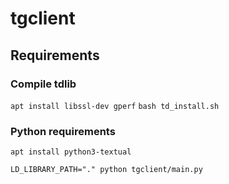 # tgclient

## Requirements

### Compile tdlib

`apt install libssl-dev gperf`
`bash td_install.sh`

### Python requirements
`apt install python3-textual`

`LD_LIBRARY_PATH="." python tgclient/main.py`
